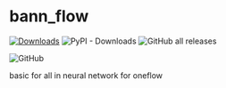 <!--
 * @Date: 2023-05-21 15:32:22
 * @LastEditors: BHM-Bob 2262029386@qq.com
 * @LastEditTime: 2023-05-22 16:10:40
 * @FilePath: /bann_flow/README.md
 * @Description: 
-->
# bann_flow

[![Downloads](https://static.pepy.tech/badge/bann_flow)](https://pepy.tech/project/bann_flow) ![PyPI - Downloads](https://img.shields.io/pypi/dm/bann_flow) ![GitHub all releases](https://img.shields.io/github/downloads/BHM-Bob/bann_flow/total?label=GitHub%20all%20releases%20downloads)

![GitHub](https://img.shields.io/github/license/BHM-Bob/bann_flow)

basic for all in neural network for oneflow

